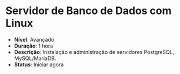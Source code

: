 # Servidor de Banco de Dados com Linux

- **Nível**: Avançado
- **Duração**: 1 hora
- **Descrição**: Instalação e administração de servidores PostgreSQL, MySQL/MariaDB.
- **Status**: Iniciar agora
